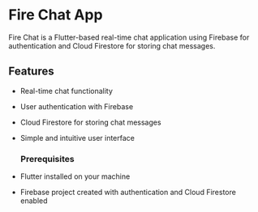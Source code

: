 # Fire Chat App

Fire Chat is a Flutter-based real-time chat application using Firebase for authentication and Cloud Firestore for storing chat messages.

## Features

- Real-time chat functionality
- User authentication with Firebase
- Cloud Firestore for storing chat messages
- Simple and intuitive user interface

  ### Prerequisites

- Flutter installed on your machine
- Firebase project created with authentication and Cloud Firestore enabled
